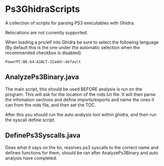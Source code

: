 
# Ps3GhidraScripts

A collection of scripts for parsing PS3 executables with Ghidra.

Relocations are not currently supported.

When loading a prx/elf into Ghidra be sure to select the following language (By default this is the one under the automatic selection when the recommended checkbox is disabled)
```
PowerPC:BE:64:A2ALT-32addr:default
```

## AnalyzePs3Binary.java
The main script, this should be used BEFORE analysis is run on the program.
This will ask for the location of the nids.txt file.
It will then parse the infomation sections and define imports/exports and name the ones it can from the nids file, and then set the TOC.

After this you should run the auto analysis tool within ghidra, and then run the syscall define script.

## DefinePs3Syscalls.java
Does what it says on the tin, resolves ps3 syscalls to the correct name and defines functions for them, should be ran after AnalyzePs3Binary and auto analysis have completed.

